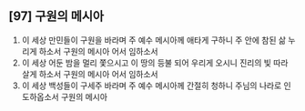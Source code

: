 ## [97] 구원의 메시아

1) 이 세상 만민들이 구원을 바라며 주 예수 메시아께 애타게 구하니 주 안에 참된 삶 누리게 하소서 구원의 메시아 어서 임하소서
2) 이 세상 어둔 밤을 멀리 쫓으시고 이 땅의 등불 되어 우리게 오시니 진리의 빛 따라 살게 하소서 구원의 메시아 어서 임하소서
3) 이 세상 백성들이 구세주 바라며 주 예수 메시아께 간절히 청하니 주님의 나라로 인도하옵소서 구원의 메시아
